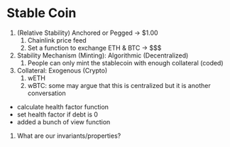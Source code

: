 # Stable Coin

1. (Relative Stability) Anchored or Pegged -> $1.00
    1. Chainlink price feed
    2. Set a function to exchange ETH & BTC -> $$$
2. Stability Mechanism (Minting): Algorithmic (Decentralized)
    1. People can only mint the stablecoin with enough collateral (coded)
3. Collateral: Exogenous (Crypto)
    1. wETH
    2. wBTC: some may argue that this is centralized but it is another conversation

-   calculate health factor function
-   set health factor if debt is 0
-   added a bunch of view function

1. What are our invariants/properties?
